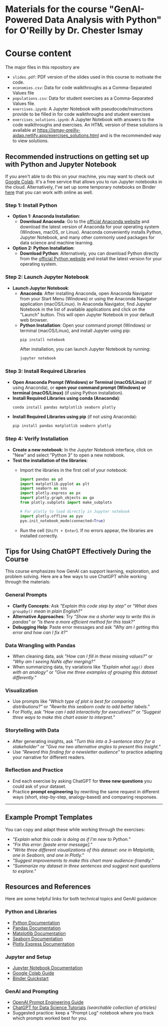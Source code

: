 # Materials for the course "GenAI-Powered Data Analysis with Python" for O'Reilly by Dr. Chester Ismay

# Course content

The major files in this repository are
- `slides.pdf`: PDF version of the slides used in this course to motivate the code.
- `economies.csv`: Data for code walkthroughs as a Comma-Separated Values file
- `populations.csv`: Data for student exercises as a Comma-Separated Values file.
- `exercises.ipynb`: A Jupyter Notebook with pseudocode/instructions provide to be filled in for code walkthroughs and student exercises
- `exercises_solutions.ipynb`: A Jupyter Notebook with answers to the code walkthroughs and exercises. An HTML version of these solutions is available at https://ismay-oreilly-aidap.netlify.app/exercises_solutions.html and is the recommended way to view solutions.

## Recommended instructions on getting set up with Python and Jupyter Notebook

If you aren't able to do this on your machine, you may want to check out [Google Colab](https://colab.research.google.com/). 
It's a free service that allows you to run Jupyter notebooks in the cloud. 
Alternatively, I've set up some temporary notebooks on Binder [here](https://mybinder.org/v2/gh/ismayc/oreilly-genai-powered-data-analysis-with-python/HEAD?urlpath=%2Fdoc%2Ftree%2Fexercises.ipynb) that you can work with online as well.

### Step 1: Install Python
- **Option 1: Anaconda Installation**:
  - **Download Anaconda**: Go to the [official Anaconda website](https://www.anaconda.com/products/distribution) and download the latest version of Anaconda for your operating system (Windows, macOS, or Linux). Anaconda conveniently installs Python, Jupyter Notebook, and many other commonly used packages for data science and machine learning.
- **Option 2: Python Installation**:
  - **Download Python**: Alternatively, you can download Python directly from the [official Python website](https://www.python.org/downloads/) and install the latest version for your operating system.

### Step 2: Launch Jupyter Notebook
- **Launch Jupyter Notebook**:
  - **Anaconda**: After installing Anaconda, open Anaconda Navigator from your Start Menu (Windows) or using the Anaconda Navigator application (macOS/Linux). In Anaconda Navigator, find Jupyter Notebook in the list of available applications and click on the "Launch" button. This will open Jupyter Notebook in your default web browser.
  - **Python Installation**: Open your command prompt (Windows) or terminal (macOS/Linux), and install Jupyter using pip:
    ```bash
    pip install notebook
    ```
    After installation, you can launch Jupyter Notebook by running:
    ```bash
    jupyter notebook
    ```

### Step 3: Install Required Libraries
- **Open Anaconda Prompt (Windows) or Terminal (macOS/Linux)** (if using Anaconda), or **open your command prompt (Windows) or terminal (macOS/Linux)** (if using Python installation).
- **Install Required Libraries using conda (Anaconda)**:
  ```bash
  conda install pandas matplotlib seaborn plotly
  ```
- **Install Required Libraries using pip** (if not using Anaconda):
  ```bash
  pip install pandas matplotlib seaborn plotly
  ```

### Step 4: Verify Installation
- **Create a new notebook**: In the Jupyter Notebook interface, click on "New" and select "Python 3" to open a new notebook.
- **Test the installation of the libraries**:
  - Import the libraries in the first cell of your notebook:
    ```python
    import pandas as pd
    import matplotlib.pyplot as plt
    import seaborn as sns
    import plotly.express as px
    import plotly.graph_objects as go
    from plotly.subplots import make_subplots
    
    # For plotly to load directly in Jupyter notebook
    import plotly.offline as pyo
    pyo.init_notebook_mode(connected=True)
    ```
    
  - Run the cell (`Shift + Enter`). If no errors appear, the libraries are installed correctly.

## Tips for Using ChatGPT Effectively During the Course

This course emphasizes how GenAI can support learning, exploration, and problem solving. Here are a few ways to use ChatGPT while working through the materials:

### General Prompts

* **Clarify Concepts**: Ask *"Explain this code step by step"* or *"What does `groupby()` mean in plain English?"*
* **Alternative Approaches**: Try *"Show me a shorter way to write this in pandas"* or *"Is there a more efficient method for this task?"*
* **Debugging Help**: Paste error messages and ask *"Why am I getting this error and how can I fix it?"*

### Data Wrangling with Pandas

* When cleaning data, ask *"How can I fill in these missing values?"* or *"Why am I seeing NaNs after merging?"*
* When summarizing data, try variations like *"Explain what `agg()` does with an analogy"* or *"Give me three examples of grouping this dataset differently."*

### Visualization

* Use prompts like *"Which type of plot is best for comparing distributions?"* or *"Rewrite this seaborn code to add better labels."*
* For Plotly, ask *"How can I add interactivity for executives?"* or *"Suggest three ways to make this chart easier to interpret."*

### Storytelling with Data

* After generating insights, ask *"Turn this into a 3-sentence story for a stakeholder"* or *"Give me two alternative angles to present this insight."*
* Use *"Reword this finding for a newsletter audience"* to practice adapting your narrative for different readers.

### Reflection and Practice

* End each exercise by asking ChatGPT for **three new questions** you could ask of your dataset.
* Practice **prompt engineering** by rewriting the same request in different ways (short, step-by-step, analogy-based) and comparing responses.

---

## Example Prompt Templates

You can copy and adapt these while working through the exercises:

* *"Explain what this code is doing as if I’m new to Python."*
* *"Fix this error: [paste error message]."*
* *"Write three different visualizations of this dataset: one in Matplotlib, one in Seaborn, and one in Plotly."*
* *"Suggest improvements to make this chart more audience-friendly."*
* *"Summarize my dataset in three sentences and suggest next questions to explore."*

## Resources and References

Here are some helpful links for both technical topics and GenAI guidance:

### Python and Libraries

* [Python Documentation](https://docs.python.org/3/)
* [Pandas Documentation](https://pandas.pydata.org/docs/)
* [Matplotlib Documentation](https://matplotlib.org/stable/contents.html)
* [Seaborn Documentation](https://seaborn.pydata.org/)
* [Plotly Express Documentation](https://plotly.com/python/plotly-express/)

### Jupyter and Setup

* [Jupyter Notebook Documentation](https://jupyter-notebook.readthedocs.io/en/stable/)
* [Google Colab Guide](https://colab.research.google.com/notebooks/intro.ipynb)
* [Binder Quickstart](https://mybinder.org/)

### GenAI and Prompting

* [OpenAI Prompt Engineering Guide](https://platform.openai.com/docs/guides/prompt-engineering)
* [ChatGPT for Data Science Tutorials](https://towardsdatascience.com/) *(searchable collection of articles)*
* Suggested practice: keep a "Prompt Log" notebook where you track which prompts worked best for you.
